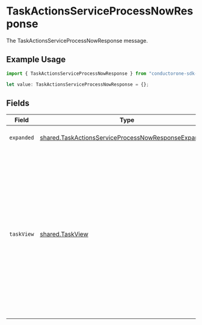 # TaskActionsServiceProcessNowResponse

The TaskActionsServiceProcessNowResponse message.

## Example Usage

```typescript
import { TaskActionsServiceProcessNowResponse } from "conductorone-sdk-typescript/sdk/models/shared";

let value: TaskActionsServiceProcessNowResponse = {};
```

## Fields

| Field                                                                                                                                                                                            | Type                                                                                                                                                                                             | Required                                                                                                                                                                                         | Description                                                                                                                                                                                      |
| ------------------------------------------------------------------------------------------------------------------------------------------------------------------------------------------------ | ------------------------------------------------------------------------------------------------------------------------------------------------------------------------------------------------ | ------------------------------------------------------------------------------------------------------------------------------------------------------------------------------------------------ | ------------------------------------------------------------------------------------------------------------------------------------------------------------------------------------------------ |
| `expanded`                                                                                                                                                                                       | [shared.TaskActionsServiceProcessNowResponseExpanded](../../../sdk/models/shared/taskactionsserviceprocessnowresponseexpanded.md)[]                                                              | :heavy_minus_sign:                                                                                                                                                                               | The expanded field.                                                                                                                                                                              |
| `taskView`                                                                                                                                                                                       | [shared.TaskView](../../../sdk/models/shared/taskview.md)                                                                                                                                        | :heavy_minus_sign:                                                                                                                                                                               | Contains a task and JSONPATH expressions that describe where in the expanded array related objects are located. This view can be used to display a fully-detailed dashboard of task information. |